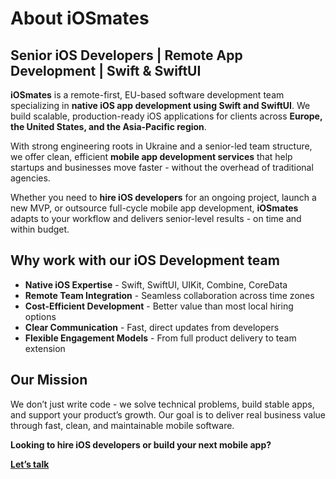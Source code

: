 # About iOSmates

## Senior iOS Developers | Remote App Development | Swift & SwiftUI

**iOSmates** is a remote-first, EU-based software development team specializing in **native iOS app development using Swift and SwiftUI**.
We build scalable, production-ready iOS applications for clients across **Europe, the United States, and the Asia-Pacific region**.

With strong engineering roots in Ukraine and a senior-led team structure, we offer clean, efficient **mobile app development services** that help startups and businesses move faster - without the overhead of traditional agencies.

Whether you need to **hire iOS developers** for an ongoing project, launch a new MVP, or outsource full-cycle mobile app development, **iOSmates** adapts to your workflow and delivers senior-level results - on time and within budget.

## Why work with our iOS Development team

- **Native iOS Expertise** - Swift, SwiftUI, UIKit, Combine, CoreData
- **Remote Team Integration** - Seamless collaboration across time zones
- **Cost-Efficient Development** - Better value than most local hiring options
- **Clear Communication** - Fast, direct updates from developers
- **Flexible Engagement Models** - From full product delivery to team extension

## Our Mission

We don’t just write code - we solve technical problems, build stable apps, and support your product’s growth.
Our goal is to deliver real business value through fast, clean, and maintainable mobile software.

**Looking to hire iOS developers or build your next mobile app?**

**[Let’s talk](/#contact_form)**
